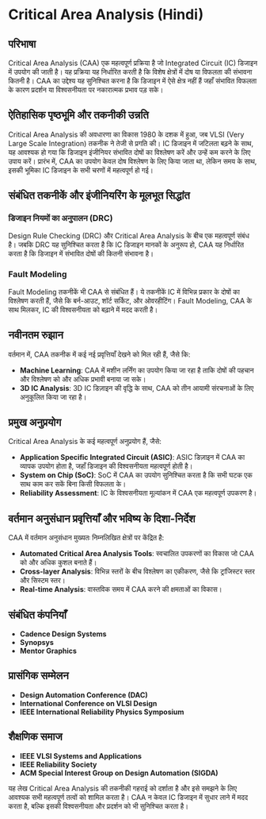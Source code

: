 # Critical Area Analysis (Hindi)

## परिभाषा

Critical Area Analysis (CAA) एक महत्वपूर्ण प्रक्रिया है जो Integrated Circuit (IC) डिजाइन में उपयोग की जाती है। यह प्रक्रिया यह निर्धारित करती है कि विशेष क्षेत्रों में दोष या विफलता की संभावना कितनी है। CAA का उद्देश्य यह सुनिश्चित करना है कि डिजाइन में ऐसे क्षेत्र नहीं हैं जहाँ संभावित विफलता के कारण प्रदर्शन या विश्वसनीयता पर नकारात्मक प्रभाव पड़ सके।

## ऐतिहासिक पृष्ठभूमि और तकनीकी उन्नति

Critical Area Analysis की अवधारणा का विकास 1980 के दशक में हुआ, जब VLSI (Very Large Scale Integration) तकनीक ने तेजी से प्रगति की। IC डिजाइन में जटिलता बढ़ने के साथ, यह आवश्यक हो गया कि डिजाइन इंजीनियर संभावित दोषों का विश्लेषण करें और उन्हें कम करने के लिए उपाय करें। प्रारंभ में, CAA का उपयोग केवल दोष विश्लेषण के लिए किया जाता था, लेकिन समय के साथ, इसकी भूमिका IC डिजाइन के सभी चरणों में महत्वपूर्ण हो गई।

## संबंधित तकनीकें और इंजीनियरिंग के मूलभूत सिद्धांत

### डिजाइन नियमों का अनुपालन (DRC)

Design Rule Checking (DRC) और Critical Area Analysis के बीच एक महत्वपूर्ण संबंध है। जबकि DRC यह सुनिश्चित करता है कि IC डिजाइन मानकों के अनुरूप हो, CAA यह निर्धारित करता है कि डिजाइन में संभावित दोषों की कितनी संभावना है। 

### Fault Modeling

Fault Modeling तकनीकें भी CAA से संबंधित हैं। ये तकनीकें IC में विभिन्न प्रकार के दोषों का विश्लेषण करती हैं, जैसे कि बर्न-आउट, शॉर्ट सर्किट, और ओवरहीटिंग। Fault Modeling, CAA के साथ मिलकर, IC की विश्वसनीयता को बढ़ाने में मदद करती है।

## नवीनतम रुझान

वर्तमान में, CAA तकनीक में कई नई प्रवृत्तियाँ देखने को मिल रही हैं, जैसे कि:

- **Machine Learning**: CAA में मशीन लर्निंग का उपयोग किया जा रहा है ताकि दोषों की पहचान और विश्लेषण को और अधिक प्रभावी बनाया जा सके।
- **3D IC Analysis**: 3D IC डिज़ाइन की वृद्धि के साथ, CAA को तीन आयामी संरचनाओं के लिए अनुकूलित किया जा रहा है।

## प्रमुख अनुप्रयोग

Critical Area Analysis के कई महत्वपूर्ण अनुप्रयोग हैं, जैसे:

- **Application Specific Integrated Circuit (ASIC)**: ASIC डिज़ाइन में CAA का व्यापक उपयोग होता है, जहाँ डिजाइन की विश्वसनीयता महत्वपूर्ण होती है।
- **System on Chip (SoC)**: SoC में CAA का उपयोग सुनिश्चित करता है कि सभी घटक एक साथ काम कर सकें बिना किसी विफलता के।
- **Reliability Assessment**: IC के विश्वसनीयता मूल्यांकन में CAA एक महत्वपूर्ण उपकरण है।

## वर्तमान अनुसंधान प्रवृत्तियाँ और भविष्य के दिशा-निर्देश

CAA में वर्तमान अनुसंधान मुख्यतः निम्नलिखित क्षेत्रों पर केंद्रित है:

- **Automated Critical Area Analysis Tools**: स्वचालित उपकरणों का विकास जो CAA को और अधिक कुशल बनाते हैं।
- **Cross-layer Analysis**: विभिन्न स्तरों के बीच विश्लेषण का एकीकरण, जैसे कि ट्रांजिस्टर स्तर और सिस्टम स्तर।
- **Real-time Analysis**: वास्तविक समय में CAA करने की क्षमताओं का विकास।

## संबंधित कंपनियाँ

- **Cadence Design Systems**
- **Synopsys**
- **Mentor Graphics**

## प्रासंगिक सम्मेलन

- **Design Automation Conference (DAC)**
- **International Conference on VLSI Design**
- **IEEE International Reliability Physics Symposium**

## शैक्षणिक समाज

- **IEEE VLSI Systems and Applications**
- **IEEE Reliability Society**
- **ACM Special Interest Group on Design Automation (SIGDA)**

यह लेख Critical Area Analysis की तकनीकी गहराई को दर्शाता है और इसे समझने के लिए आवश्यक सभी महत्वपूर्ण तत्वों को शामिल करता है। CAA न केवल IC डिजाइन में सुधार लाने में मदद करता है, बल्कि इसकी विश्वसनीयता और प्रदर्शन को भी सुनिश्चित करता है।